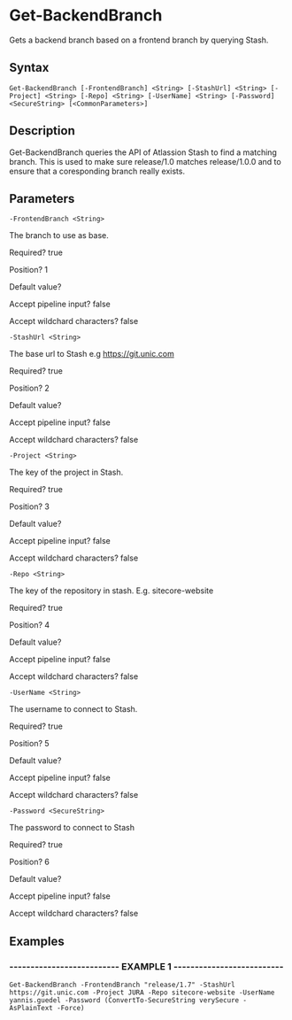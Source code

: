 

# Get-BackendBranch

Gets a backend branch based on a frontend branch by querying Stash.
## Syntax

    Get-BackendBranch [-FrontendBranch] <String> [-StashUrl] <String> [-Project] <String> [-Repo] <String> [-UserName] <String> [-Password] <SecureString> [<CommonParameters>]


## Description

Get-BackendBranch queries the API of Atlassion Stash to find a matching branch.
This is used to make sure release/1.0 matches release/1.0.0 and to ensure that a coresponding branch really exists.





## Parameters

    
    -FrontendBranch <String>

The branch to use as base.





Required?  true

Position? 1

Default value? 

Accept pipeline input? false

Accept wildchard characters? false
    
    
    -StashUrl <String>

The base url to Stash e.g https://git.unic.com





Required?  true

Position? 2

Default value? 

Accept pipeline input? false

Accept wildchard characters? false
    
    
    -Project <String>

The key of the project in Stash.





Required?  true

Position? 3

Default value? 

Accept pipeline input? false

Accept wildchard characters? false
    
    
    -Repo <String>

The key of the repository in stash. E.g. sitecore-website





Required?  true

Position? 4

Default value? 

Accept pipeline input? false

Accept wildchard characters? false
    
    
    -UserName <String>

The username to connect to Stash.





Required?  true

Position? 5

Default value? 

Accept pipeline input? false

Accept wildchard characters? false
    
    
    -Password <SecureString>

The password to connect to Stash





Required?  true

Position? 6

Default value? 

Accept pipeline input? false

Accept wildchard characters? false
    

## Examples

### -------------------------- EXAMPLE 1 --------------------------
    Get-BackendBranch -FrontendBranch "release/1.7" -StashUrl https://git.unic.com -Project JURA -Repo sitecore-website -UserName yannis.guedel -Password (ConvertTo-SecureString verySecure -AsPlainText -Force)































